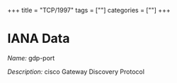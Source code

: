 +++
title = "TCP/1997"
tags = [""]
categories = [""]
+++

# IANA Data

_Name:_ gdp-port

_Description:_ cisco Gateway Discovery Protocol

